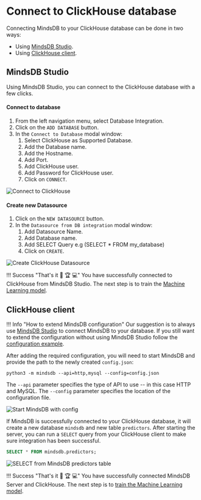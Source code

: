 # Connect to ClickHouse database

Connecting MindsDB to your ClickHouse database can be done in two ways:

* Using [MindsDB Studio](#mindsdb-studio).
* Using [ClickHouse client](#clickhouse-client).

## MindsDB Studio

Using MindsDB Studio, you can connect to the ClickHouse database with a few clicks.

#### Connect to database

1. From the left navigation menu, select Database Integration.
2. Click on the `ADD DATABASE` button.
3. In the `Connect to Database` modal window:
    1. Select ClickHouse as Supported Database.
    2. Add the Database name.
    3. Add the Hostname.
    4. Add Port.
    5. Add ClickHouse user.
    6. Add Password for ClickHouse user.
    7. Click on `CONNECT`.


![Connect to ClickHouse](/assets/data/clickhouse.gif)

#### Create new Datasource

1. Click on the `NEW DATASOURCE` button.
2. In the `Datasource from DB integration` modal window:
    1. Add Datasource Name.
    2. Add Database name.
    3. Add SELECT Query e.g (SELECT * FROM my_database)
    4. Click on `CREATE`.

![Create ClickHouse Datasource](/assets/data/clickhouse-ds.gif)

!!! Success "That's it :tada: :trophy:  :computer:"
    You have successfully connected to ClickHouse from MindsDB Studio. The next step is to train the [Machine Learning model](/model/train).

## ClickHouse client

!!! Info "How to extend MindsDB configuration"
    Our suggestion is to always use [MindsDB Studio](/datasources/clickhouse/#mindsdb-studio) to connect MindsDB to your database. If you still want to extend the configuration without using MindsDB Studio follow the [configuration example](/datasources/configuration/#clickhouse-configuration).

After adding the required configuration, you will need to start MindsDB and provide the path to the newly created `config.json`:

```
python3 -m mindsdb --api=http,mysql --config=config.json
```

The `--api` parameter specifies the type of API to use -- in this case HTTP and MySQL. The `--config` parameter specifies the location of the configuration file.

![Start MindsDB with config](/assets/data/start-config.gif)

If MindsDB is successfully connected to your ClickHouse database, it will create a new database `mindsdb` and new table `predictors`.
After starting the server, you can run a `SELECT` query from your ClickHouse client to make sure integration has been successful.

```sql
SELECT * FROM mindsdb.predictors;
```

![SELECT from MindsDB predictors table](/assets/data/clickhouse-select.gif)

!!! Success "That's it :tada: :trophy:  :computer:"
    You have successfully connected MindsDB Server and ClickHouse. The next step is to [train the Machine Learning model](/model/clickhouse).

